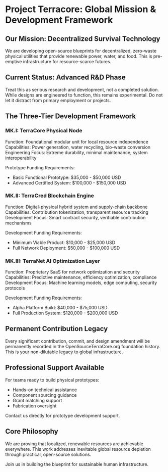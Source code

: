 # Project Terracore: Global Mission & Development Framework

## Our Mission: Decentralized Survival Technology

We are developing open-source blueprints for decentralized, zero-waste physical utilities that provide renewable power, water, and food. This is pre-emptive infrastructure for resource-scarce futures.

## Current Status: Advanced R&D Phase

Treat this as serious research and development, not a completed solution. While designs are engineered to function, this remains experimental. Do not let it distract from primary employment or projects.

## The Three-Tier Development Framework

### MK.I: TerraCore Physical Node
Function: Foundational modular unit for local resource independence
Capabilities: Power generation, water recycling, bio-waste conversion
Engineering Focus: Extreme durability, minimal maintenance, system interoperability

Prototype Funding Requirements:
- Basic Functional Prototype: $35,000 - $50,000 USD
- Advanced Certified System: $100,000 - $150,000 USD

### MK.II: TerraCred Blockchain Engine
Function: Digital-physical hybrid system and supply-chain backbone
Capabilities: Contribution tokenization, transparent resource tracking
Development Focus: Smart contract security, verifiable contribution mechanisms

Development Funding Requirements:
- Minimum Viable Product: $10,000 - $25,000 USD
- Full Network Deployment: $50,000 - $100,000 USD

### MK.III: TerraNet AI Optimization Layer
Function: Proprietary SaaS for network optimization and security
Capabilities: Predictive maintenance, efficiency optimization, compliance
Development Focus: Machine learning models, edge computing, security protocols

Development Funding Requirements:
- Alpha Platform Build: $40,000 - $75,000 USD
- Full Production System: $120,000 - $200,000 USD

## Permanent Contribution Legacy

Every significant contribution, commit, and design amendment will be permanently recorded in the OpenSourceTerraCore.org foundation history. This is your non-dilutable legacy to global infrastructure.

## Professional Support Available

For teams ready to build physical prototypes:
- Hands-on technical assistance
- Component sourcing guidance  
- Grant matching support
- Fabrication oversight

Contact us directly for prototype development support.

## Core Philosophy

We are proving that localized, renewable resources are achievable everywhere. This work addresses inevitable global resource depletion through practical, open-source solutions.

Join us in building the blueprint for sustainable human infrastructure.
